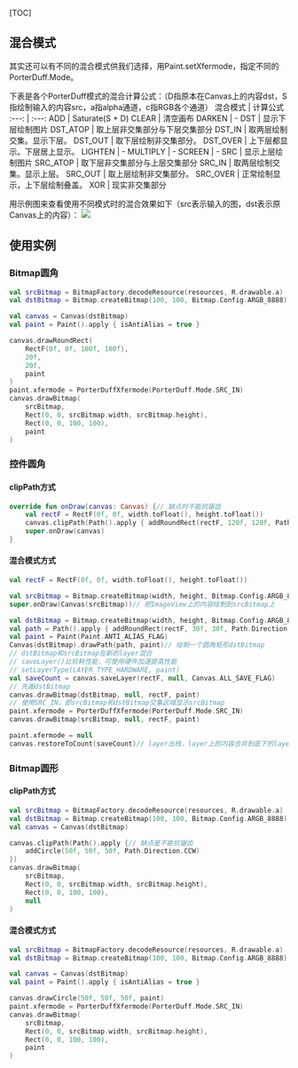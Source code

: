 [TOC]

## 混合模式
其实还可以有不同的混合模式供我们选择，用Paint.setXfermode，指定不同的PorterDuff.Mode。

下表是各个PorterDuff模式的混合计算公式：（D指原本在Canvas上的内容dst，S指绘制输入的内容src，a指alpha通道，c指RGB各个通道）
混合模式 | 计算公式
:---: | :---: 
ADD | Saturate(S + D)
CLEAR | 清空画布 
DARKEN | - 
DST | 显示下层绘制图片 
DST_ATOP | 取上层非交集部分与下层交集部分 
DST_IN | 取两层绘制交集。显示下层。 
DST_OUT | 取下层绘制非交集部分。 
DST_OVER | 上下层都显示。下层居上显示。 
LIGHTEN | - 
MULTIPLY | - 
SCREEN | - 
SRC | 显示上层绘制图片 
SRC_ATOP | 取下层非交集部分与上层交集部分 
SRC_IN | 取两层绘制交集。显示上层。 
SRC_OUT | 取上层绘制非交集部分。 
SRC_OVER | 正常绘制显示，上下层绘制叠盖。 
XOR | 现实非交集部分 

用示例图来查看使用不同模式时的混合效果如下（src表示输入的图，dst表示原Canvas上的内容）：
![](https://gitee.com/hysbtr/pic/raw/master/xfermode.png)

## 使用实例
### Bitmap圆角
```kotlin
val srcBitmap = BitmapFactory.decodeResource(resources, R.drawable.a)
val dstBitmap = Bitmap.createBitmap(100, 100, Bitmap.Config.ARGB_8888)

val canvas = Canvas(dstBitmap)
val paint = Paint().apply { isAntiAlias = true }

canvas.drawRoundRect(
    RectF(0f, 0f, 100f, 100f),
    20f,
    20f,
    paint
)
paint.xfermode = PorterDuffXfermode(PorterDuff.Mode.SRC_IN)
canvas.drawBitmap(
    srcBitmap,
    Rect(0, 0, srcBitmap.width, srcBitmap.height),
    Rect(0, 0, 100, 100),
    paint
)
```

### 控件圆角
#### clipPath方式
```kotlin
override fun onDraw(canvas: Canvas) {// 缺点时不能抗锯齿
    val rectF = RectF(0f, 0f, width.toFloat(), height.toFloat())
    canvas.clipPath(Path().apply { addRoundRect(rectF, 120f, 120f, Path.Direction.CW) })
    super.onDraw(canvas)
}
```
#### 混合模式方式
```kotlin
val rectF = RectF(0f, 0f, width.toFloat(), height.toFloat())

val srcBitmap = Bitmap.createBitmap(width, height, Bitmap.Config.ARGB_8888)
super.onDraw(Canvas(srcBitmap))// 把ImageView上的内容绘制到srcBitmap上

val dstBitmap = Bitmap.createBitmap(width, height, Bitmap.Config.ARGB_8888)
val path = Path().apply { addRoundRect(rectF, 30f, 30f, Path.Direction.CW) }
val paint = Paint(Paint.ANTI_ALIAS_FLAG)
Canvas(dstBitmap).drawPath(path, paint)// 绘制一个圆角矩形dstBitmap
// dstBitmap和srcBitmap在新的layer混合
// saveLayer()比较耗性能，可使用硬件加速提高性能
// setLayerType(LAYER_TYPE_HARDWARE, paint)
val saveCount = canvas.saveLayer(rectF, null, Canvas.ALL_SAVE_FLAG)
// 先画dstBitmap
canvas.drawBitmap(dstBitmap, null, rectF, paint)
// 使用SRC_IN，即srcBitmap和dstBitmap交集区域显示srcBitmap
paint.xfermode = PorterDuffXfermode(PorterDuff.Mode.SRC_IN)
canvas.drawBitmap(srcBitmap, null, rectF, paint)

paint.xfermode = null
canvas.restoreToCount(saveCount)// layer出栈，layer上的内容合并到底下的layer上
```

### Bitmap圆形
#### clipPath方式
```kotlin
val srcBitmap = BitmapFactory.decodeResource(resources, R.drawable.a)
val dstBitmap = Bitmap.createBitmap(100, 100, Bitmap.Config.ARGB_8888)
val canvas = Canvas(dstBitmap)

canvas.clipPath(Path().apply {// 缺点是不能抗锯齿
    addCircle(50f, 50f, 50f, Path.Direction.CCW)
})
canvas.drawBitmap(
    srcBitmap,
    Rect(0, 0, srcBitmap.width, srcBitmap.height),
    Rect(0, 0, 100, 100),
    null
)
```

#### 混合模式方式
```kotlin
val srcBitmap = BitmapFactory.decodeResource(resources, R.drawable.a)
val dstBitmap = Bitmap.createBitmap(100, 100, Bitmap.Config.ARGB_8888)

val canvas = Canvas(dstBitmap)
val paint = Paint().apply { isAntiAlias = true }

canvas.drawCircle(50f, 50f, 50f, paint)
paint.xfermode = PorterDuffXfermode(PorterDuff.Mode.SRC_IN)
canvas.drawBitmap(
    srcBitmap,
    Rect(0, 0, srcBitmap.width, srcBitmap.height),
    Rect(0, 0, 100, 100),
    paint
)
```